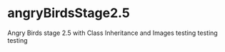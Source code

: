 # angryBirdsStage2.5
Angry Birds stage 2.5 with Class Inheritance and Images
testing testing testing
